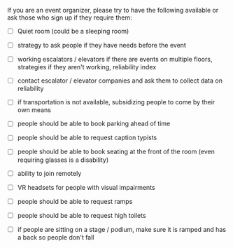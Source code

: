 If you are an event organizer, please try to have the following available or ask those who sign up if they require them:

- [ ] Quiet room (could be a sleeping room)
- [ ] strategy to ask people if they have needs before the event
- [ ] working escalators / elevators if there are events on multiple floors, strategies if they aren't working, reliability index
- [ ] contact escalator / elevator companies and ask them to collect data on reliability
- [ ] if transportation is not available, subsidizing people to come by their own means
- [ ] people should be able to book parking ahead of time
- [ ] people should be able to request caption typists
- [ ] people should be able to book seating at the front of the room (even requiring glasses is a disability)
- [ ] ability to join remotely
- [ ] VR headsets for people with visual impairments
- [ ] people should be able to request ramps
- [ ] people should be able to request high toilets
- [ ] if people are sitting on a stage / podium, make sure it is ramped and has a back so people don't fall


